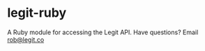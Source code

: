 legit-ruby
==========

A Ruby module for accessing the Legit API. Have questions? Email rob@legit.co